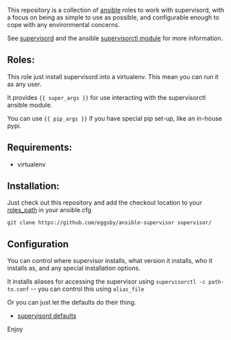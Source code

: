 This repository is a collection of [ansible](http://ansibleworks.com) roles to work with supervisord, with a focus on being as simple to use as possible, and configurable enough to cope with any environmental concerns.

See [supervisord](http://supervisord.org/) and the ansible [supervisorctl module](http://www.ansibleworks.com/docs/modules.html#supervisorctl) for more information.

## Roles:

This role just install supervisord into a virtualenv.
This mean you can run it as any user.

It provides `{{ super_args }}` for use interacting with the supervisorctl ansible module.

You can use `{{ pip_args }}` if you have special pip set-up, like an in-house pypi.

## Requirements:

  - virtualenv

## Installation:
Just check out this repository and add the checkout location to your [roles_path](http://www.ansibleworks.com/docs/intro_configuration.html#roles-path) in your ansible.cfg

    git clone https://github.com/eggsby/ansible-supervisor supervisor/

## Configuration

You can control where supervisor installs, what version it installs, who it installs as, and any special installation options.

It installs aliases for accessing the supervisor using `supervisorctl -c path-to.conf` -- you can control this using `alias_file`

Or you can just let the defaults do their thing.

  * [supervisord defaults](https://github.com/eggsby/ansible-supervisor/blob/master/defaults/main.yaml)

Enjoy
